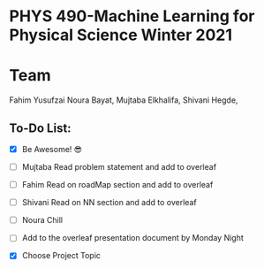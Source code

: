 # PHYS 490-Machine Learning for Physical Science Winter 2021

# Team
Fahim Yusufzai
Noura Bayat, 
Mujtaba Elkhalifa,
Shivani Hegde,


## To-Do List:

- [x] Be Awesome! 😎
- [ ] Mujtaba Read problem statement and add to overleaf
- [ ] Fahim Read on roadMap section and add to overleaf
- [ ] Shivani Read on NN section and add to overleaf
- [ ] Noura Chill
- [ ] Add to the overleaf presentation document by Monday Night
- [x] Choose Project Topic

